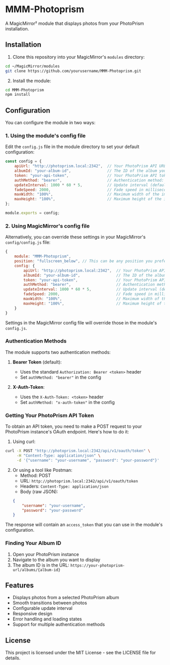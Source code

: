 # MMM-Photoprism

A MagicMirror² module that displays photos from your PhotoPrism installation.

## Installation

1. Clone this repository into your MagicMirror's `modules` directory:
```bash
cd ~/MagicMirror/modules
git clone https://github.com/yourusername/MMM-Photoprism.git
```

2. Install the module:
```bash
cd MMM-Photoprism
npm install
```

## Configuration

You can configure the module in two ways:

### 1. Using the module's config file

Edit the `config.js` file in the module directory to set your default configuration:

```javascript
const config = {
    apiUrl: "http://photoprism.local:2342",  // Your PhotoPrism API URL
    albumId: "your-album-id",                // The ID of the album you want to display
    token: "your-api-token",                 // Your PhotoPrism API token
    authMethod: "bearer",                    // Authentication method: "bearer" or "x-auth-token"
    updateInterval: 1000 * 60 * 5,           // Update interval (default: 5 minutes)
    fadeSpeed: 2000,                         // Fade speed in milliseconds
    maxWidth: "100%",                        // Maximum width of the image
    maxHeight: "100%",                       // Maximum height of the image
};

module.exports = config;
```

### 2. Using MagicMirror's config file

Alternatively, you can override these settings in your MagicMirror's `config/config.js` file:

```javascript
{
    module: "MMM-Photoprism",
    position: "fullscreen_below", // This can be any position you prefer
    config: {
        apiUrl: "http://photoprism.local:2342",  // Your PhotoPrism API URL
        albumId: "your-album-id",                // The ID of the album you want to display
        token: "your-api-token",                 // Your PhotoPrism API token
        authMethod: "bearer",                    // Authentication method: "bearer" or "x-auth-token"
        updateInterval: 1000 * 60 * 5,           // Update interval (default: 5 minutes)
        fadeSpeed: 2000,                         // Fade speed in milliseconds
        maxWidth: "100%",                        // Maximum width of the image
        maxHeight: "100%",                       // Maximum height of the image
    }
}
```

Settings in the MagicMirror config file will override those in the module's `config.js`.

### Authentication Methods

The module supports two authentication methods:

1. **Bearer Token** (default):
   - Uses the standard `Authorization: Bearer <token>` header
   - Set `authMethod: "bearer"` in the config

2. **X-Auth-Token**:
   - Uses the `X-Auth-Token: <token>` header
   - Set `authMethod: "x-auth-token"` in the config

### Getting Your PhotoPrism API Token

To obtain an API token, you need to make a POST request to your PhotoPrism instance's OAuth endpoint. Here's how to do it:

1. Using curl:
```bash
curl -X POST "http://photoprism.local:2342/api/v1/oauth/token" \
     -H "Content-Type: application/json" \
     -d '{"username": "your-username", "password": "your-password"}'
```

2. Or using a tool like Postman:
   - Method: POST
   - URL: `http://photoprism.local:2342/api/v1/oauth/token`
   - Headers: `Content-Type: application/json`
   - Body (raw JSON):
   ```json
   {
       "username": "your-username",
       "password": "your-password"
   }
   ```

The response will contain an `access_token` that you can use in the module's configuration.

### Finding Your Album ID

1. Open your PhotoPrism instance
2. Navigate to the album you want to display
3. The album ID is in the URL: `https://your-photoprism-url/albums/{album-id}`

## Features

- Displays photos from a selected PhotoPrism album
- Smooth transitions between photos
- Configurable update interval
- Responsive design
- Error handling and loading states
- Support for multiple authentication methods

## License

This project is licensed under the MIT License - see the LICENSE file for details.
